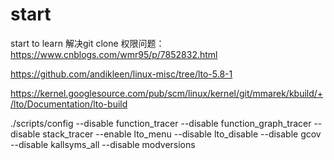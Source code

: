 # start
start to learn
解决git clone 权限问题： https://www.cnblogs.com/wmr95/p/7852832.html

https://github.com/andikleen/linux-misc/tree/lto-5.8-1

https://kernel.googlesource.com/pub/scm/linux/kernel/git/mmarek/kbuild/+/lto/Documentation/lto-build

./scripts/config --disable function_tracer --disable function_graph_tracer --disable stack_tracer --enable lto_menu --disable lto_disable --disable gcov --disable kallsyms_all --disable modversions

